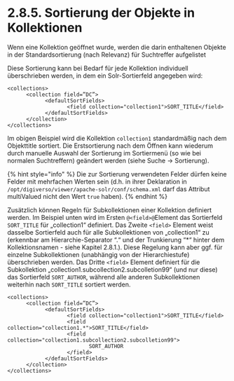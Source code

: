 # 2.8.5. Sortierung der Objekte in Kollektionen

Wenn eine Kollektion geöffnet wurde, werden die darin enthaltenen Objekte in der Standardsortierung \(nach Relevanz\) für Suchtreffer aufgelistet

Diese Sortierung kann bei Bedarf für jede Kollektion individuell überschrieben werden, in dem ein Solr-Sortierfeld angegeben wird:

```markup
<collections>
      <collection field=”DC”>
            <defaultSortFields>
                   <field collection="collection1">SORT_TITLE</field>
            </defaultSortFields>
      </collection>
</collections>
```

Im obigen Beispiel wird die Kollektion `collection1` standardmäßig nach dem Objekttitle sortiert. Die Erstsortierung nach dem Öffnen kann wiederum durch manuelle Auswahl der Sortierung im Sortiermenü \(so wie bei normalen Suchtreffern\) geändert werden \(siehe Suche → Sortierung\).

{% hint style="info" %}
Die zur Sortierung verwendeten Felder dürfen keine Felder mit mehrfachen Werten sein \(d.h. in ihrer Deklaration in `/opt/digiverso/viewer/apache-solr/conf/schema.xml` darf das Attribut multiValued nicht den Wert `true` haben\).
{% endhint %}

Zusätzlich können Regeln für Subkollektionen einer Kollektion definiert werden. Im Beispiel unten wird im Ersten `@<field>@`Element das Sortierfeld `SORT_TITLE` für „collection1“ definiert. Das Zweite `<field>` Element weist dasselbe Sortierfeld auch für alle Subkollektionen von „collection1“ zu \(erkennbar am Hierarchie-Separator “.“ und der Trunkierung “\*“ hinter dem Kollektionsnamen - siehe Kapitel 2.8.1.\). Diese Regelung kann aber ggf. für einzelne Subkollektionen \(unabhängig von der Hierarchiestufe\) überschrieben werden. Das Dritte `<field>` Element definiert für die Subkollektion „collection1.subcollection2.subcolletion99“ \(und nur diese\) das Sortierfeld `SORT_AUTHOR`, während alle anderen Subkollektionen weiterhin nach `SORT_TITLE` sortiert werden. 

```markup
<collections>
      <collection field=”DC”>
            <defaultSortFields>
                   <field collection="collection1">SORT_TITLE</field>
                   <field collection="collection1.*">SORT_TITLE</field>
                   <field collection="collection1.subcollection2.subcolletion99">
                          SORT_AUTHOR
                   </field>   
            </defaultSortFields>
      </collection>
</collections>
```

